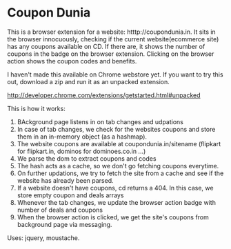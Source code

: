 Coupon Dunia
===============

This is a browser extension for a website: htttp://coupondunia.in. It sits in the browser innocuously, checking if the current website(ecommerce site) 
has any coupons available on CD. If there are, it shows the number of coupons in the badge on the browser extension. 
Clicking on the browser action shows the coupon codes and benefits.

I haven't made this available on Chrome webstore yet. If you want to try this out, download a zip and run it as an unpacked extension. 

http://developer.chrome.com/extensions/getstarted.html#unpacked

This is how it works:

1. BAckground page listens in on tab changes and udpations
1. In case of tab changes, we check for the websites coupons and store them in an in-memory object (as a hashmap).
1. The website coupons are available at coupondunia.in/sitename (flipkart for flipkart.in, dominos for dominoes.co.in ...)
1. We parse the dom to extract coupons and codes
1. The hash acts as a cache, so we don't go fetching coupons everytime.
1. On further updations, we try to fetch the site from a cache and see if the website has already been parsed.
1. If a website doesn't have coupons, cd returns a 404. In this case, we store empty coupon and deals arrays
1. Whenever the tab changes, we update the browser action badge with number of deals and coupons
1. When the browser action is clicked, we get the site's coupons from background page via messaging.

Uses: jquery, moustache.

